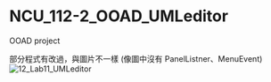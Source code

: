 # NCU_112-2_OOAD_UMLeditor
OOAD project

部分程式有改過，與圖片不一樣 (像圖中沒有 PanelListner、MenuEvent)
![12_Lab11_UMLeditor](https://github.com/user-attachments/assets/25d00d6f-7236-4cbc-82d7-55fb619e7951)
